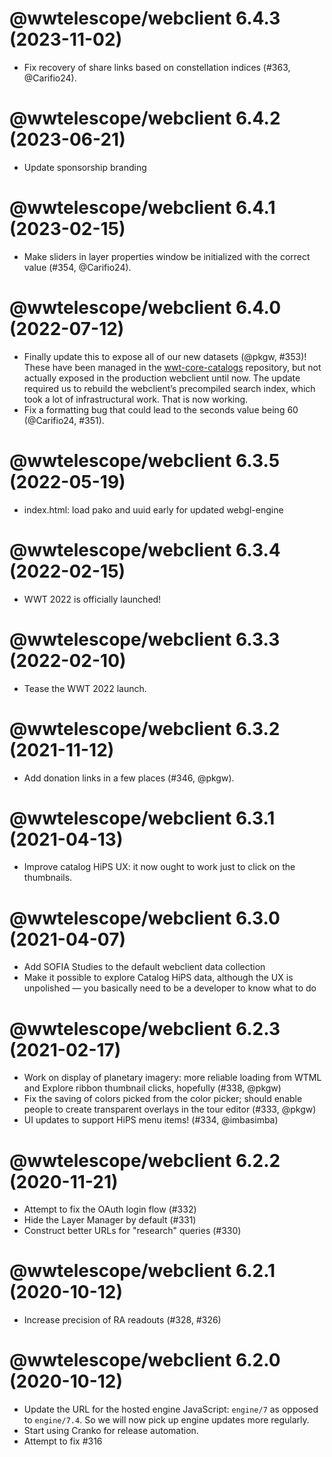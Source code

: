 # @wwtelescope/webclient 6.4.3 (2023-11-02)

- Fix recovery of share links based on constellation indices (#363, @Carifio24).


# @wwtelescope/webclient 6.4.2 (2023-06-21)

- Update sponsorship branding


# @wwtelescope/webclient 6.4.1 (2023-02-15)

- Make sliders in layer properties window be initialized with the correct value
  (#354, @Carifio24).


# @wwtelescope/webclient 6.4.0 (2022-07-12)

- Finally update this to expose all of our new datasets (@pkgw, #353)! These
  have been managed in the [wwt-core-catalogs][wcc] repository, but not actually
  exposed in the production webclient until now. The update required us to
  rebuild the webclient’s precompiled search index, which took a lot of
  infrastructural work. That is now working.
- Fix a formatting bug that could lead to the seconds value being 60 (@Carifio24, #351).

[wcc]: https://github.com/WorldWideTelescope/wwt-core-catalogs/


# @wwtelescope/webclient 6.3.5 (2022-05-19)

- index.html: load pako and uuid early for updated webgl-engine

# @wwtelescope/webclient 6.3.4 (2022-02-15)

- WWT 2022 is officially launched!

# @wwtelescope/webclient 6.3.3 (2022-02-10)

- Tease the WWT 2022 launch.

# @wwtelescope/webclient 6.3.2 (2021-11-12)

- Add donation links in a few places (#346, @pkgw).

# @wwtelescope/webclient 6.3.1 (2021-04-13)

- Improve catalog HiPS UX: it now ought to work just to click on the thumbnails.

# @wwtelescope/webclient 6.3.0 (2021-04-07)

- Add SOFIA Studies to the default webclient data collection
- Make it possible to explore Catalog HiPS data, although the UX is unpolished —
  you basically need to be a developer to know what to do

# @wwtelescope/webclient 6.2.3 (2021-02-17)

- Work on display of planetary imagery: more reliable loading from WTML
  and Explore ribbon thumbnail clicks, hopefully (#338, @pkgw)
- Fix the saving of colors picked from the color picker; should enable
  people to create transparent overlays in the tour editor (#333, @pkgw)
- UI updates to support HiPS menu items! (#334, @imbasimba)

# @wwtelescope/webclient 6.2.2 (2020-11-21)

- Attempt to fix the OAuth login flow (#332)
- Hide the Layer Manager by default (#331)
- Construct better URLs for "research" queries (#330)

# @wwtelescope/webclient 6.2.1 (2020-10-12)

- Increase precision of RA readouts (#328, #326)

# @wwtelescope/webclient 6.2.0 (2020-10-12)

- Update the URL for the hosted engine JavaScript: `engine/7` as opposed to
  `engine/7.4`. So we will now pick up engine updates more regularly.
- Start using Cranko for release automation.
- Attempt to fix #316
